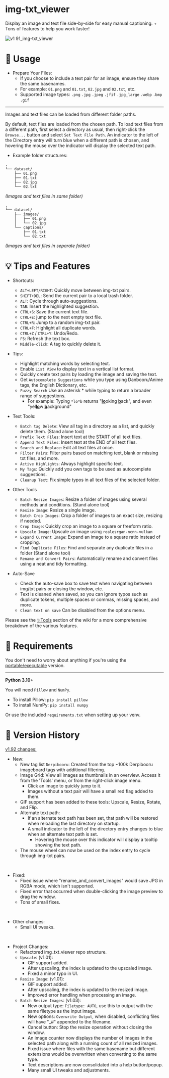 # img-txt_viewer
Display an image and text file side-by-side for easy manual captioning. + Tons of features to help you work faster!

![v1 91_img-txt_viewer](https://github.com/Nenotriple/img-txt_viewer/assets/70049990/d7d9c754-aae4-4add-882d-fef105cd0531)

# 📝 Usage

- Prepare Your Files:
  - If you choose to include a text pair for an image, ensure they share the same basenames.
  - For example: `01.png` and `01.txt`, `02.jpg` and `02.txt`, etc.
  - Supported image types: `.png` `.jpg` `.jpeg` `.jfif` `.jpg_large` `.webp` `.bmp` `.gif`

---

Images and text files can be loaded from different folder paths.

By default, text files are loaded from the chosen path. To load text files from a different path, first select a directory as usual, then right-click the `Browse...` button and select `Set Text File Path`. An indicator to the left of the Directory entry will turn blue when a different path is chosen, and hovering the mouse over the indicator will display the selected text path.

 - Example folder structures:
```
.
└── dataset/
    ├── 01.png
    ├── 01.txt
    ├── 02.jpg
    └── 02.txt
```
*(Images and text files in same folder)*

```
.
└── dataset/
    ├── images/
    │   ├── 01.png
    │   └── 02.jpg
    └── captions/
        ├── 01.txt
        └── 02.txt
```
*(Images and text files in separate folder)*


# 💡 Tips and Features

- Shortcuts:
  - `ALT+LEFT/RIGHT`: Quickly move between img-txt pairs.
  - `SHIFT+DEL`: Send the current pair to a local trash folder.
  - `ALT`: Cycle through auto-suggestions.
  - `TAB`: Insert the highlighted suggestion.
  - `CTRL+S`: Save the current text file.
  - `CTRL+E`: jump to the next empty text file.
  - `CTRL+R`: Jump to a random img-txt pair.
  - `CTRL+F`: Highlight all duplicate words.
  - `CTRL+Z` / `CTRL+Y`: Undo/Redo.
  - `F5`: Refresh the text box.
  - `Middle-click`: A tag to quickly delete it.

- Tips:
  - Highlight matching words by selecting text.
  - Enable `List View` to display text in a vertical list format.
  - Quickly create text pairs by loading the image and saving the text.
  - Get `Autocomplete Suggestions` while you type using Danbooru/Anime tags, the English Dictionary, etc.
  - `Fuzzy Search` Use an asterisk * while typing to return a broader range of suggestions.
    - For example: Typing `*lo*b` returns "<ins>**lo**</ins>oking <ins>**b**</ins>ack", and even "yel<ins>**lo**</ins>w <ins>**b**</ins>ackground"

- Text Tools:
  - `Batch tag Delete`: View all tag in a directory as a list, and quickly delete them. (Stand alone tool)
  - `Prefix Text Files`: Insert text at the START of all text files.
  - `Append Text Files`: Insert text at the END of all text files.
  - `Search and Replace`: Edit all text files at once.
  - `Filter Pairs`: Filter pairs based on matching text, blank or missing txt files, and more.
  - `Active Highlights`: Always highlight specific text.
  - `My Tags`: Quickly add you own tags to be used as autocomplete suggestions.
  - `Cleanup Text`: Fix simple typos in all text files of the selected folder.

 - Other Tools
   - `Batch Resize Images`: Resize a folder of images using several methods and conditions. (Stand alone tool)
   - `Resize Image`: Resize a single image.
   - `Batch Crop Images`: Crop a folder of images to an exact size, resizing if needed.
   - `Crop Image`: Quickly crop an image to a square or freeform ratio.
   - `Upscale Image`: Upscale an image using `realesrgan-ncnn-vulkan`
   - `Expand Current Image`: Expand an image to a square ratio instead of cropping.
   - `Find Duplicate Files`: Find and separate any duplicate files in a folder (Stand alone tool)
   - `Rename and Convert Pairs`: Automatically rename and convert files using a neat and tidy formatting.

 - Auto-Save
   - Check the auto-save box to save text when navigating between img/txt pairs or closing the window, etc.
   - Text is cleaned when saved, so you can ignore typos such as duplicate tokens, multiple spaces or commas, missing spaces, and more.
   - `Clean text on save` Can be disabled from the options menu.

Please see the [✨Tools](https://github.com/Nenotriple/img-txt_viewer/wiki/Tools) section of the wiki for a more comprehensive breakdown of the various features.

# 🚩 Requirements

You don't need to worry about anything if you're using the [portable/executable](https://github.com/Nenotriple/img-txt_viewer/releases?q=executable&expanded=true) version.

___

**Python 3.10+**

You will need `Pillow` and `NumPy`.

 - To install Pillow: `pip install pillow`
 - To install NumPy: `pip install numpy`

Or use the included `requirements.txt` when setting up your venv.

# 📜 Version History

[v1.92 changes:](https://github.com/Nenotriple/img-txt_viewer/releases/tag/v1.92)


  - New:
    - New tag list `Derpibooru`: Created from the top ~100k Derpibooru imageboard tags with additional filtering.
    - Image Grid: View all images as thumbnails in an overview. Access it from the 'Tools' menu, or from the right-click image menu.
      - Click an image to quickly jump to it.
      - Images without a text pair will have a small red flag added to them.
    - GIF support has been added to these tools: Upscale, Resize, Rotate, and Flip.
    - Alternate text path:
      - If an alternate text path has been set, that path will be restored when reloading the last directory on startup.
      - A small indicator to the left of the directory entry changes to blue when an alternate text path is set.
        - Hovering the mouse over this indicator will display a tooltip showing the text path.
    - The mouse wheel can now be used on the index entry to cycle through img-txt pairs.


<br>


  - Fixed:
    - Fixed issue where "rename_and_convert_images" would save JPG in RGBA mode, which isn't supported.
    - Fixed error that occurred when double-clicking the image preview to drag the window.
    - Tons of small fixes.

<br>


  - Other changes:
    - Small UI tweaks.


<br>


  - Project Changes:
    - Refactored img_txt_viewer repo structure.
    - `Upscale`: (v1.01):
      - GIF support added.
      - After upscaling, the index is updated to the upscaled image.
      - Fixed a minor typo in UI.
    - `Resize Image`: (v1.01):
      - GIF support added.
      - After upscaling, the index is updated to the resized image.
      - Improved error handling when processing an image.
    - `Batch Resize Images`: (v1.03):
      - New output type: `Filetype: AUTO`, use this to output with the same filetype as the input image.
      - New options: `Overwrite Output`, when disabled, conflicting files will have "_#" appended to the filename.
      - Cancel button: Stop the resize operation without closing the window.
      - An image counter now displays the number of images in the selected path along with a running count of all resized images.
      - Fixed issue where files with the same basename but different extensions would be overwritten when converting to the same type.
      - Text descriptions are now consolidated into a help button/popup.
      - Many small UI tweaks and adjustments.
